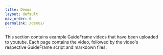 ```yaml
---
title: Demos
layout: default
nav_order: 6
permalink: /demos/
---
```


This section contains example GuideFrame videos that have been uploaded to youtube. Each page contains the video, followed by the video's respective GuideFrame script and markdown files.